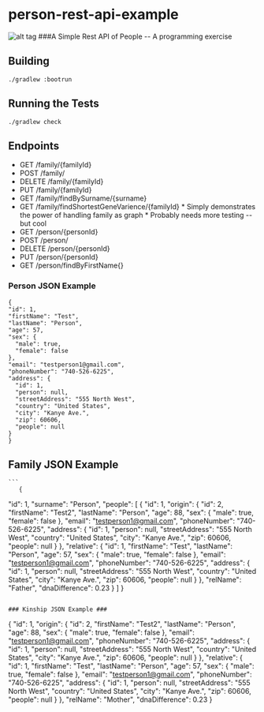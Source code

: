 # person-rest-api-example
![alt tag](https://travis-ci.org/athornburg/person-rest-api-example.svg?branch=master)
###A Simple Rest API of People -- A programming exercise

## Building ##
```
./gradlew :bootrun
```

## Running the Tests ##

```
./gradlew check
```

## Endpoints ##
  * GET /family/{familyId}
  * POST /family/
  * DELETE /family/{familyId}
  * PUT /family/{familyId}
  * GET /family/findBySurname/{surname}
  * GET /family/findShortestGeneVarience/{familyId}
 		* Simply demonstrates the power of handling family as graph
 		* Probably needs more testing -- but cool
  * GET /person/{personId}
  * POST /person/
  * DELETE /person/{personId}
  * PUT /person/{personId}
  * GET /person/findByFirstName{}

  ### Person JSON Example ###

  ```
  {
  "id": 1,
  "firstName": "Test",
  "lastName": "Person",
  "age": 57,
  "sex": {
    "male": true,
    "female": false
  },
  "email": "testperson1@gmail.com",
  "phoneNumber": "740-526-6225",
  "address": {
    "id": 1,
    "person": null,
    "streetAddress": "555 North West",
    "country": "United States",
    "city": "Kanye Ave.",
    "zip": 60606,
    "people": null
  }
}
```

  ## Family JSON Example ###
 	```
 	   {
  "id": 1,
  "surname": "Person",
  "people": [
    {
      "id": 1,
      "origin": {
        "id": 2,
        "firstName": "Test2",
        "lastName": "Person",
        "age": 88,
        "sex": {
          "male": true,
          "female": false
        },
        "email": "testperson1@gmail.com",
        "phoneNumber": "740-526-6225",
        "address": {
          "id": 1,
          "person": null,
          "streetAddress": "555 North West",
          "country": "United States",
          "city": "Kanye Ave.",
          "zip": 60606,
          "people": null
        }
      },
      "relative": {
        "id": 1,
        "firstName": "Test",
        "lastName": "Person",
        "age": 57,
        "sex": {
          "male": true,
          "female": false
        },
        "email": "testperson1@gmail.com",
        "phoneNumber": "740-526-6225",
        "address": {
          "id": 1,
          "person": null,
          "streetAddress": "555 North West",
          "country": "United States",
          "city": "Kanye Ave.",
          "zip": 60606,
          "people": null
        }
      },
      "relName": "Father",
      "dnaDifference": 0.23
    }
  ]
}
```

### Kinship JSON Example ###
```
{
  "id": 1,
  "origin": {
    "id": 2,
    "firstName": "Test2",
    "lastName": "Person",
    "age": 88,
    "sex": {
      "male": true,
      "female": false
    },
    "email": "testperson1@gmail.com",
    "phoneNumber": "740-526-6225",
    "address": {
      "id": 1,
      "person": null,
      "streetAddress": "555 North West",
      "country": "United States",
      "city": "Kanye Ave.",
      "zip": 60606,
      "people": null
    }
  },
  "relative": {
    "id": 1,
    "firstName": "Test",
    "lastName": "Person",
    "age": 57,
    "sex": {
      "male": true,
      "female": false
    },
    "email": "testperson1@gmail.com",
    "phoneNumber": "740-526-6225",
    "address": {
      "id": 1,
      "person": null,
      "streetAddress": "555 North West",
      "country": "United States",
      "city": "Kanye Ave.",
      "zip": 60606,
      "people": null
    }
  },
  "relName": "Mother",
  "dnaDifference": 0.23
}
```
